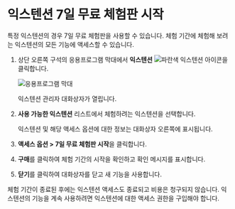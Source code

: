 익스텐션 7일 무료 체험판 시작
=================

특정 익스텐션의 경우 7일 무료 체험판을 사용할 수 있습니다. 체험 기간에 체험해 보려는 익스텐션의 모든 기능에 액세스할 수 있습니다.

1.  상단 오른쪽 구석의 응용프로그램 막대에서 **익스텐션** ![파란색 익스텐션 아이콘](https://help.autodesk.com/cloudhelp/KOR/Fusion-Extensions/images/icon/extensions-blue-jan2021.png)을 클릭합니다.
    
    ![응용프로그램 막대](https://help.autodesk.com/cloudhelp/KOR/Fusion-Extensions/images/example/extensions-blue-example-jan2021.png)
    
    익스텐션 관리자 대화상자가 열립니다.
    
2.  **사용 가능한 익스텐션** 리스트에서 체험하려는 익스텐션을 선택합니다.
    
    익스텐션 및 해당 액세스 옵션에 대한 정보는 대화상자 오른쪽에 표시됩니다.
    
3.  **액세스 옵션 > 7일 무료 체험판 시작**을 클릭합니다.
    
4.  **구매**를 클릭하여 체험 기간의 시작을 확인하고 확인 메시지를 표시합니다.
    
5.  **닫기**를 클릭하여 대화상자를 닫고 새 기능을 사용합니다.
    

체험 기간이 종료된 후에는 익스텐션 액세스도 종료되고 비용은 청구되지 않습니다. 익스텐션의 기능을 계속 사용하려면 익스텐션에 대한 액세스 권한을 구입해야 합니다.